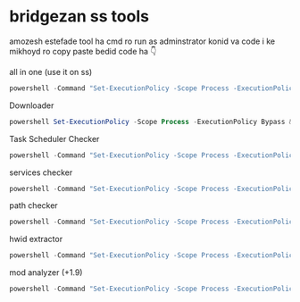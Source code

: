 # bridgezan ss tools

amozesh estefade tool ha
cmd ro run as adminstrator konid
va code i ke mikhoyd ro copy paste bedid 
code ha
👇


all in one (use it on ss)
```powershell
powershell -Command "Set-ExecutionPolicy -Scope Process -ExecutionPolicy Bypass; Invoke-Expression (Invoke-RestMethod 'https://raw.githubusercontent.com/bridgerzan/screenshare-tools/refs/heads/main/all-in-one-beta.ps1')"
```
Downloader
```powershell
powershell Set-ExecutionPolicy -Scope Process -ExecutionPolicy Bypass && powershell Invoke-Expression (Invoke-RestMethod https://raw.githubusercontent.com/bridgerzan/screenshare-tools/refs/heads/main/downloader.ps1)
```

Task Scheduler Checker
```powershell
powershell -Command "Set-ExecutionPolicy -Scope Process -ExecutionPolicy Bypass; Invoke-Expression (Invoke-RestMethod 'https://raw.githubusercontent.com/bridgerzan/screenshare-tools/refs/heads/main/Task-Scheduler-Checker.ps1')"
```

services checker
```powershell
powershell -Command "Set-ExecutionPolicy -Scope Process -ExecutionPolicy Bypass; Invoke-Expression (Invoke-RestMethod 'https://raw.githubusercontent.com/bridgerzan/screenshare-tools/refs/heads/main/services.ps1')"
```
path checker
```powershell
powershell -Command "Set-ExecutionPolicy -Scope Process -ExecutionPolicy Bypass; Invoke-Expression (Invoke-RestMethod 'https://raw.githubusercontent.com/bridgerzan/screenshare-tools/refs/heads/main/path-checker.ps1')"
```

hwid extractor
```powershell
powershell -Command "Set-ExecutionPolicy -Scope Process -ExecutionPolicy Bypass; Invoke-Expression (Invoke-RestMethod 'https://raw.githubusercontent.com/bridgerzan/screenshare-tools/refs/heads/main/hwid.ps1')"
```

mod analyzer (+1.9)
```powershell
powershell -Command "Set-ExecutionPolicy -Scope Process -ExecutionPolicy Bypass; Invoke-Expression (Invoke-RestMethod 'https://raw.githubusercontent.com/bridgerzan/screenshare-tools/refs/heads/main/mod-analyzer.ps1')"
```
